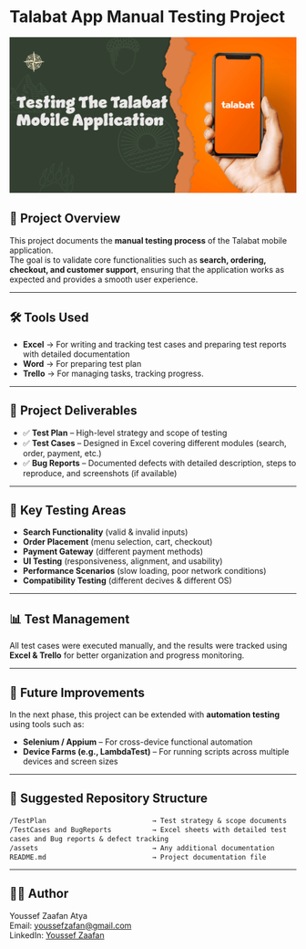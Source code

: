 # Talabat App Manual Testing Project  

![Project Banner](./assets/project-banner.png)

## 📌 Project Overview  
This project documents the **manual testing process** of the Talabat mobile application.  
The goal is to validate core functionalities such as **search, ordering, checkout, and customer support**, ensuring that the application works as expected and provides a smooth user experience.  

---

## 🛠 Tools Used  
- **Excel** → For writing and tracking test cases and preparing test reports with detailed documentation  
- **Word** → For preparing test plan 
- **Trello** → For managing tasks, tracking progress.

---

## 📑 Project Deliverables  
- ✅ **Test Plan** – High-level strategy and scope of testing  
- ✅ **Test Cases** – Designed in Excel covering different modules (search, order, payment, etc.)  
- ✅ **Bug Reports** – Documented defects with detailed description, steps to reproduce, and screenshots (if available)  
  

---

## 🚀 Key Testing Areas  
- **Search Functionality** (valid & invalid inputs)  
- **Order Placement** (menu selection, cart, checkout)  
- **Payment Gateway** (different payment methods)  
- **UI Testing** (responsiveness, alignment, and usability)  
- **Performance Scenarios** (slow loading, poor network conditions)
- **Compatibility Testing** (different decives & different OS)  

---

## 📊 Test Management  
All test cases were executed manually, and the results were tracked using **Excel & Trello** for better organization and progress monitoring.  

---

## 🔗 Future Improvements  
In the next phase, this project can be extended with **automation testing** using tools such as:  
- **Selenium / Appium** – For cross-device functional automation  
- **Device Farms (e.g., LambdaTest)** – For running scripts across multiple devices and screen sizes  

---

## 📂 Suggested Repository Structure  
```
/TestPlan                          → Test strategy & scope documents  
/TestCases and BugReports          → Excel sheets with detailed test cases and Bug reports & defect tracking   
/assets                            → Any additional documentation   
README.md                          → Project documentation file  
```

---

## 👨‍💻 Author

Youssef Zaafan Atya  
Email: youssefzafan@gmail.com  
LinkedIn: [Youssef Zaafan](https://www.linkedin.com/in/youssef-zaafan-211482169)
